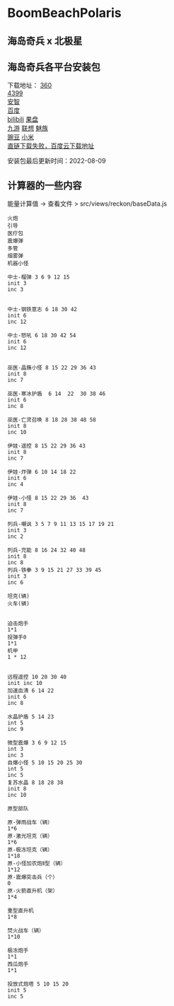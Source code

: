 # BoomBeachPolaris  
## 海岛奇兵 x 北极星


## 海岛奇兵各平台安装包
下载地址：
[360](https://files.catbox.moe/oa625a.apk)  
[4399](https://files.catbox.moe/fn0y47.apk)  
[安智](https://files.catbox.moe/81jj9t.apk)  
[百度](https://files.catbox.moe/9h4v0l.apk)  
[bilibili](https://files.catbox.moe/veeehj.apk)
[果盘](https://files.catbox.moe/f1j93y.apk)  
[九游](https://files.catbox.moe/kg7hej.apk)
[联想](https://files.catbox.moe/exiix5.apk)
[魅族](https://files.catbox.moe/w4gusn.apk)  
[豌豆](https://files.catbox.moe/pexwn6.apk)
[小米](https://files.catbox.moe/nf7nhw.apk)  
[直链下载失败，百度云下载地址](https://pan.baidu.com/s/1Fp7oNXPWkY4XbtI8AelFQw?pwd=ikun)

安装包最后更新时间：2022-08-09

## 计算器的一些内容

能量计算值 -> 查看文件 >  src/views/reckon/baseData.js

```
火炮
引导
医疗包
震爆弹
多管
烟雾弹
机器小怪

中士-榴弹 3 6 9 12 15
init 3
inc 3


中士-钢铁意志 6 18 30 42
init 6
inc 12

中士-怒吼 6 18 30 42 54
init 6
inc 12


巫医-晶簇小怪 8 15 22 29 36 43
init 8
inc 7

巫医-寒冰护盾  6 14  22  30 38 46          
init 6
inc 8

巫医-亡灵召唤 8 18 28 38 48 58
init 8
inc 10

伊娃-遥控 8 15 22 29 36 43
init 8
inc 7

伊娃-炸弹 6 10 14 18 22
init 6
inc 4

伊娃-小怪 8 15 22 29 36  43
init 8
inc 7

列兵-嘲讽 3 5 7 9 11 13 15 17 19 21
init 3
inc 2

列兵-充能 8 16 24 32 40 48
init 8
inc 8
列兵-铁拳 3 9 15 21 27 33 39 45
init 3
inc 6

坦克(辆)
火车(辆)


迫击炮手
1*1
投弹手0
1*1
机甲
1 * 12


远程遥控 10 20 30 40
init inc 10
加速血清 6 14 22
init 6
inc 8

水晶护盾 5 14 23
int 5
inc 9

微型震爆 3 6 9 12 15
int 3
inc 3
自爆小怪 5 10 15 20 25 30
int 5
inc 5
复苏水晶 8 18 28 38
init 8
inc 10

原型部队

原-弹雨战车（辆）
1*6
原-激光坦克（辆）
1*6
原-极冻坦克（辆）
1*18
原-小怪加农炮Ⅱ型（辆）
1*12
原-震爆突击兵（个）
0
原-火箭直升机（架）
1*4

重型直升机
1*8

焚火战车（辆）
1*10

极冻炮手
1*1
西瓜炮手
1*1

投放式炮塔 5 10 15 20
init 5
inc 5

```



